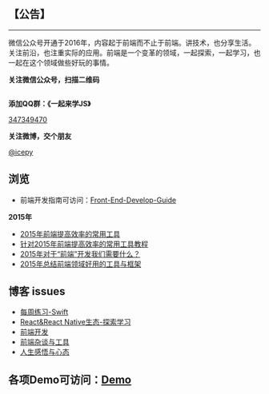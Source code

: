 ## 【公告】
----

微信公众号开通于2016年，内容起于前端而不止于前端。讲技术，也分享生活。关注前沿，也注重实际的应用。前端是一个变革的领域，一起探索，一起学习，也一起在这个领域做些好玩的事情。

**关注微信公众号，扫描二维码**
<div align="center">
<img src="https://raw.githubusercontent.com/icepy/_posts/master/img/weixin.jpg" alt=""/><br>
</div>

**添加QQ群：《一起来学JS》**

[347349470]()

**关注微博，交个朋友**

[@icepy](http://weibo.com/2455876310)

## 浏览

- 前端开发指南可访问：[Front-End-Develop-Guide](https://github.com/icepy/Front-End-Develop-Guide)

**2015年**

- [2015年前端提高效率的常用工具](https://github.com/Front-End-Developers-Hunan/_posts/blob/master/2015%E5%B9%B4%E5%89%8D%E7%AB%AF%E6%8F%90%E9%AB%98%E6%95%88%E7%8E%87%E7%9A%84%E5%B8%B8%E7%94%A8%E5%B7%A5%E5%85%B7.md)
- [针对2015年前端提高效率的常用工具教程](https://github.com/Front-End-Developers-Hunan/_posts/blob/master/%E9%92%88%E5%AF%B92015%E5%B9%B4%E5%89%8D%E7%AB%AF%E6%8F%90%E9%AB%98%E6%95%88%E7%8E%87%E7%9A%84%E5%B7%A5%E5%85%B7%E7%9A%84%E6%95%99%E7%A8%8B%E9%9B%86%E5%90%88.md)
- [2015年对于“前端”开发我们需要什么？](https://github.com/Front-End-Developers-Hunan/_posts/blob/master/%E5%AF%B9%E4%BA%8E%E2%80%9C%E5%89%8D%E7%AB%AF%E2%80%9D%E5%BC%80%E5%8F%91%E6%88%91%E4%BB%AC%E9%9C%80%E8%A6%81%E4%BB%80%E4%B9%88%EF%BC%9F.md)
- [2015年总结前端领域好用的工具与框架](https://github.com/icepy/_posts/issues/19)

## 博客 issues

- [每周练习-Swift](https://github.com/icepy/_posts/labels/%E6%AF%8F%E5%91%A8%E7%BB%83%E4%B9%A0-Swift)
- [React&React Native生态-探索学习](https://github.com/icepy/_posts/labels/React%26React%20Native%E7%94%9F%E6%80%81-%E6%8E%A2%E7%B4%A2%E4%B8%8E%E5%AD%A6%E4%B9%A0)
- [前端开发](https://github.com/icepy/_posts/labels/%E5%89%8D%E7%AB%AF%E5%BC%80%E5%8F%91)
- [前端杂谈与工具](https://github.com/icepy/_posts/labels/%E5%89%8D%E7%AB%AF%E6%9D%82%E8%B0%88%E4%B8%8E%E5%B7%A5%E5%85%B7)
- [人生感悟与心态](https://github.com/icepy/_posts/labels/%E4%BA%BA%E7%94%9F%E6%84%9F%E6%82%9F%E4%B8%8E%E5%BF%83%E6%80%81)

## 各项Demo可访问：[Demo](https://github.com/icepy/_posts/tree/master/demo)
